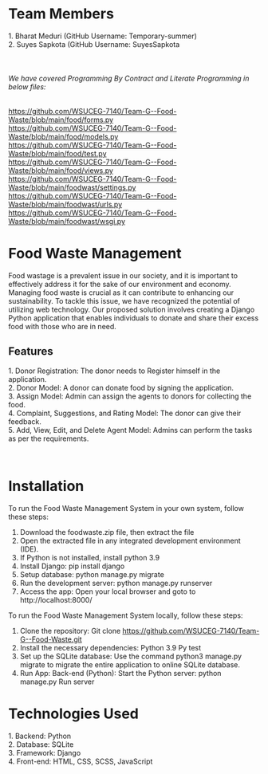 <h1> Team Members </h1>
1. Bharat Meduri (GitHub Username: Temporary-summer)<br>
2. Suyes Sapkota (GitHub Username: SuyesSapkota

<br><h6>We have covered Programming By Contract and Literate Programming in below files:</h6>

https://github.com/WSUCEG-7140/Team-G--Food-Waste/blob/main/food/forms.py<br>
https://github.com/WSUCEG-7140/Team-G--Food-Waste/blob/main/food/models.py<br>
https://github.com/WSUCEG-7140/Team-G--Food-Waste/blob/main/food/test.py<br>
https://github.com/WSUCEG-7140/Team-G--Food-Waste/blob/main/food/views.py<br>
https://github.com/WSUCEG-7140/Team-G--Food-Waste/blob/main/foodwast/settings.py<br>
https://github.com/WSUCEG-7140/Team-G--Food-Waste/blob/main/foodwast/urls.py<br>
https://github.com/WSUCEG-7140/Team-G--Food-Waste/blob/main/foodwast/wsgi.py<br>


<h1>Food Waste Management</h1>

Food wastage is a prevalent issue in our society, and it is important to effectively address it for the sake of our environment and economy. Managing food waste is crucial as it can contribute to enhancing our sustainability. To tackle this issue, we have recognized the potential of utilizing web technology. Our proposed solution involves creating a Django Python application that enables individuals to donate and share their excess food with those who are in need.


<h2>Features</h2>
1.	Donor Registration: The donor needs to Register himself in the application.<br>
2.	Donor Model: A donor can donate food by signing the application.<br>
3.	Assign Model: Admin can assign the agents to donors for collecting the food.<br>
4.	Complaint, Suggestions, and Rating Model: The donor can give their feedback.<br>
5.	Add, View, Edit, and Delete Agent Model: Admins can perform the tasks as per the requirements.<br>


<br><h1>Installation</h1>
To run the Food Waste Management System in your own system, follow these steps:
1.	Download the foodwaste.zip file, then extract the file
2.	Open the extracted file in any integrated development environment (IDE).
3.	If Python is not installed, install python 3.9
4.	Install Django: pip install django
5.	Setup database: python manage.py migrate
6.	Run the development server: python manage.py runserver
7.	Access the app: Open your local browser and goto to http://localhost:8000/

To run the Food Waste Management System locally, follow these steps:
1.	Clone the repository:
Git clone https://github.com/WSUCEG-7140/Team-G--Food-Waste.git
2.	Install the necessary dependencies:
Python 3.9
Py test
3.	Set up the SQLite database:
Use the command python3 manage.py migrate to migrate the entire application to online SQLite database.
4.	Run App: Back-end (Python):
Start the Python server: python manage.py Run server

<h1>Technologies Used</h1>
1.	Backend: Python<br>
2.	Database: SQLite<br>
3.	Framework: Django<br>
4.	Front-end: HTML, CSS, SCSS, JavaScript<br>




